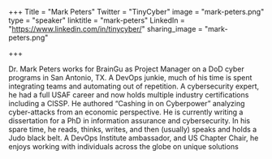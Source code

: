+++
Title = "Mark Peters"
Twitter = "TinyCyber"
image = "mark-peters.png"
type = "speaker"
linktitle = "mark-peters"
LinkedIn = "https://www.linkedin.com/in/tinycyber/"
sharing_image = "mark-peters.png"

+++

Dr. Mark Peters works for BrainGu as Project Manager on a DoD cyber programs in San Antonio, TX. A DevOps junkie, much of his time is spent integrating teams and automating out of repetition. A cybersecurity expert, he had a full USAF career and now holds multiple industry certifications including a CISSP. He authored “Cashing in on Cyberpower” analyzing cyber-attacks from an economic perspective. He is currently writing a dissertation for a PhD in information assurance and cybersecurity. In his spare time, he reads, thinks, writes, and then (usually) speaks and holds a Judo black belt. A DevOps Institute ambassador, and US Chapter Chair, he enjoys working with individuals across the globe on unique solutions